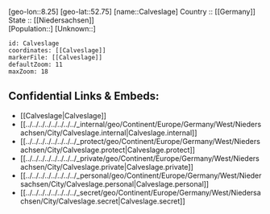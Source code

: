 ﻿---
location: [52.75,8.25] 
mapzoom: [7,12] 
mapmarker: city 
type: City
tags:
- geo/City


SpocWebEntityId: 29458
isDeleted: false
confidential: public

---
[geo-lon::8.25] 
[geo-lat::52.75] 
[name::Calveslage] 
Country :: [[Germany]]  
State :: [[Niedersachsen]]  
[Population::] 
[Unknown::] 


```leaflet
id: Calveslage
coordinates: [[Calveslage]] 
markerFile: [[Calveslage]] 
defaultZoom: 11 
maxZoom: 18
```


## Confidential Links & Embeds: 
- [[Calveslage|Calveslage]]  
- [[../../../../../../../../_internal/geo/Continent/Europe/Germany/West/Niedersachsen/City/Calveslage.internal|Calveslage.internal]] 
- [[../../../../../../../../_protect/geo/Continent/Europe/Germany/West/Niedersachsen/City/Calveslage.protect|Calveslage.protect]] 
- [[../../../../../../../../_private/geo/Continent/Europe/Germany/West/Niedersachsen/City/Calveslage.private|Calveslage.private]] 
- [[../../../../../../../../_personal/geo/Continent/Europe/Germany/West/Niedersachsen/City/Calveslage.personal|Calveslage.personal]] 
- [[../../../../../../../../_secret/geo/Continent/Europe/Germany/West/Niedersachsen/City/Calveslage.secret|Calveslage.secret]] 
